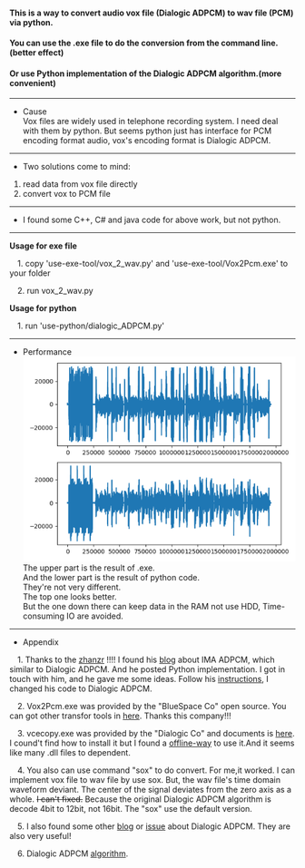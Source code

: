 #### This is a way to convert audio vox file (Dialogic ADPCM) to wav file (PCM) via python.
#### You can use the .exe file to do the conversion from the command line.(better effect)
#### Or use Python implementation of the Dialogic ADPCM algorithm.(more convenient)

---
- Cause                
Vox files are widely used in telephone recording system. I need deal with them by python. But seems python just has interface for PCM encoding format audio, vox's encoding format is Dialogic ADPCM.      

---

- Two solutions come to mind:        
1. read data from vox file directly       
2. convert vox to PCM file        

---

- I found some C++, C# and java code for above work, but not python.       

---
**Usage for exe file**         

&emsp;1. copy 'use-exe-tool/vox_2_wav.py' and 'use-exe-tool/Vox2Pcm.exe' to your folder     

&emsp;2. run vox_2_wav.py      
                  
**Usage for python**    

&emsp;1. run 'use-python/dialogic_ADPCM.py'            

---
- Performance         
![avatar](result.png)           
The upper part is the result of .exe.           
And the lower part is the result of python code.      
They're not very different.        
The top one looks better.        
But the one down there can keep data in the RAM not use HDD, Time-consuming IO are avoided.

---
- Appendix    
                  
&emsp;1. Thanks to the [zhanzr](https://github.com/zhanzr) !!!! I found his [blog](http://www.21ic.com/evm/audiolist/201706/724814.htm) about IMA ADPCM, which similar to Dialogic ADPCM. And he posted Python implementation. I got in touch with him, and he gave me some ideas. Follow his [instructions](https://wiki.multimedia.cx/index.php/Dialogic_IMA_ADPCM), I changed his code to Dialogic ADPCM.
                    
&emsp;2. Vox2Pcm.exe was provided by the "BlueSpace Co" open source. You can got other transfor tools in [here](http://www.bluespace.com.cn/koodoo/download_wav2a.html). Thanks this company!!!
                 
&emsp;3. vcecopy.exe was provided by the "Dialogic Co" and documents is [here](https://www.dialogic.com/support/logon.aspx?nextpage=/support/helpweb/helpweb.aspx/3395/supported_sampling_rates_for_input_audio_files_for_vcecopy/). I cound't find how to install it but I found a [offline-way](https://wiki.freepbx.org/plugins/servlet/mobile?contentld=95358484#HowtorunvcecopywithoutafullNaturalAccessinstallation-Introduction) to use it.And it seems like many .dll files to dependent.     
             
&emsp;4. You also can use command "sox" to do convert. For me,it worked. I can implement vox file to wav file by use sox. But, the wav file's time domain waveform deviant. The center of the signal deviates from the zero axis as a whole. ~~I can't fixed.~~ Because the original Dialogic ADPCM algorithm is decode 4bit to 12bit, not 16bit. The "sox" use the default version.        
              
&emsp;5. I also found some other [blog](http://lhari.hu/transcoding-in-freeswitch-from-dialogic-adpcm-to-g711/) or [issue](https://sourceforge.net/p/sox/bugs/274/) about Dialogic ADPCM. They are also very useful!
                  
&emsp;6. Dialogic ADPCM [algorithm](https://www.mp3-tech.org/programmer/docs/adpcm.pdf).

